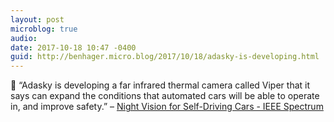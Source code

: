 ```yaml
---
layout: post
microblog: true
audio: 
date: 2017-10-18 10:47 -0400
guid: http://benhager.micro.blog/2017/10/18/adasky-is-developing.html
---
```

🚗 “Adasky is developing a far infrared thermal camera called Viper that it says can expand the conditions that automated cars will be able to operate in, and improve safety.” – [Night Vision for Self-Driving Cars - IEEE Spectrum](https://spectrum.ieee.org/cars-that-think/transportation/self-driving/do-selfdriving-cars-need-night-vision)

